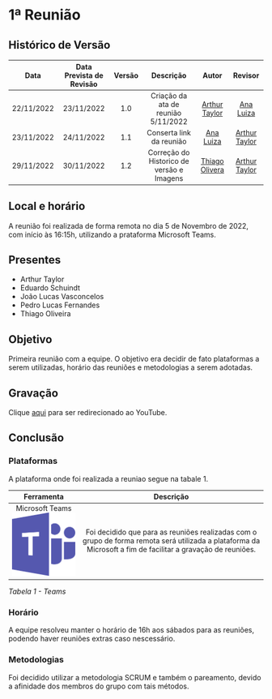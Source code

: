 # 1ª Reunião

## Histórico de Versão

|Data|Data Prevista de Revisão|Versão|Descrição|Autor|Revisor|
| :----------: |:---------:| :------: | :-----------: | :---------: |:---------: |
|22/11/2022|23/11/2022|1.0|Criação da ata de reunião 5/11/2022| [Arthur Taylor](https://github.com/Eruel6)| [Ana Luiza](https://github.com/AnHoff) |
|23/11/2022|24/11/2022|1.1|Conserta link da reunião| [Ana Luiza](https://github.com/AnHoff) | [Arthur Taylor](https://github.com/Eruel6)| 
|29/11/2022|30/11/2022|1.2|Correção do Historico de versão e Imagens| [Thiago Olivera](https://github.com/Thiab394)| [Arthur Taylor](https://github.com/Eruel6)|


## Local e horário

A reunião foi realizada de forma remota no dia 5 de Novembro de 2022, com início às 16:15h, utilizando a prataforma Microsoft Teams.

## Presentes

- Arthur Taylor
- Eduardo Schuindt
- João Lucas Vasconcelos
- Pedro Lucas Fernandes
- Thiago Oliveira

## Objetivo

Primeira reunião com a equipe. O objetivo era decidir de fato plataformas a serem utilizadas, horário das reuniões e metodologias a serem adotadas.

## Gravação
Clique [aqui](https://youtu.be/OSfZTHsXr14) para ser redirecionado ao YouTube.

## Conclusão

### Plataformas 
A plataforma onde foi realizada a reuniao segue na tabale 1.

| Ferramenta | Descrição |
| :-: | :-: |
| Microsoft Teams <img src="./../../assets/ferramentasLogo/microsoft-teams.svg" width="125" height="125"></img> | Foi decidido que para as reuniões realizadas com o grupo de forma remota será utilizada a plataforma da Microsoft a fim de facilitar a gravação de reuniões.| 

*Tabela 1 - Teams*

### Horário

A equipe resolveu manter o horário de 16h aos sábados para as reuniões, podendo haver reuniões extras caso nescessário.

### Metodologias

Foi decidido utilizar a metodologia SCRUM e também o pareamento, devido a afinidade dos membros do grupo com tais métodos.

